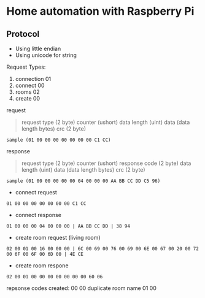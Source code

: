 # Home automation with Raspberry Pi

## Protocol

* Using little endian
* Using unicode for string

Request Types:
1. connection 01
  1. connect 00
1. rooms 02
  1. create 00

request
> request type (2 byte) counter (ushort) data length (uint) data (data length bytes) crc (2 byte)
```
sample (01 00 00 00 00 00 00 00 C1 CC)
```
response
> request type (2 byte) counter (ushort) response code (2 byte) data length (uint) data (data length bytes) crc (2 byte)
```
sample (01 00 00 00 00 00 04 00 00 00 AA BB CC DD C5 96)
```

* connect request
```
01 00 00 00 00 00 00 00 C1 CC
```
* connect response
```
01 00 00 00 04 00 00 00 | AA BB CC DD | 38 94
```
* create room request (living room)
```
02 00 01 00 16 00 00 00 | 6C 00 69 00 76 00 69 00 6E 00 67 00 20 00 72 00 6F 00 6F 00 6D 00 | 4E CE
```
* create room respone
```
02 00 01 00 00 00 00 00 00 00 60 06
```
repsonse codes 
created: 00 00
duplicate room name 01 00
